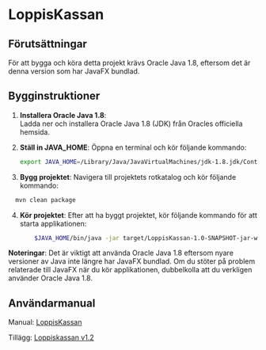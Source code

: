 # LoppisKassan

## Förutsättningar
För att bygga och köra detta projekt krävs Oracle Java 1.8, eftersom det är denna version som har JavaFX bundlad.

## Bygginstruktioner

1. **Installera Oracle Java 1.8**:  
   Ladda ner och installera Oracle Java 1.8 (JDK) från Oracles officiella hemsida.

2. **Ställ in JAVA_HOME**:
   Öppna en terminal och kör följande kommando:

   ```bash
   export JAVA_HOME=/Library/Java/JavaVirtualMachines/jdk-1.8.jdk/Contents/Home
    ```

3. **Bygg projektet**:
  Navigera till projektets rotkatalog och kör följande kommando:

  ```bash
    mvn clean package
  ```
    
4. **Kör projektet**:
    Efter att ha byggt projektet, kör följande kommando för att starta applikationen:
    
    ```bash
        $JAVA_HOME/bin/java -jar target/LoppisKassan-1.0-SNAPSHOT-jar-with-dependencies.jar
    ```

**Noteringar**:
Det är viktigt att använda Oracle Java 1.8 eftersom nyare versioner av Java inte längre har JavaFX bundlad. Om du stöter på problem relaterade till JavaFX när du kör applikationen, dubbelkolla att du verkligen använder Oracle Java 1.8.

## Användarmanual
Manual: [LoppisKassan](https://seteddy.wordpress.com/2016/09/20/loppiskassan/)

Tillägg: [Loppiskassan v1.2](https://seteddy.wordpress.com/2018/01/07/loppiskassan-v1-2/)

